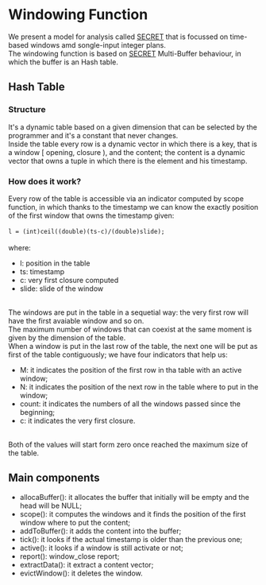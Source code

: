 # Windowing Function
We present a model for analysis called [SECRET](https://people.csail.mit.edu/tatbul/publications/maxstream_vldb10.pdf) that is focussed on time-based windows amd songle-input integer plans.<br>
The windowing function is based on [SECRET](https://people.csail.mit.edu/tatbul/publications/maxstream_vldb10.pdf) Multi-Buffer behaviour, in which the buffer is an Hash table.
## Hash Table
### Structure
It's a dynamic table based on a given dimension that can be selected by the programmer and it's a constant that never changes.<br>
Inside the table every row is a dynamic vector in which there is a key, that is a window [ opening, closure ), and the content; the content is a dynamic vector that owns a tuple in which there is the element and his timestamp.

### How does it work?
Every row of the table is accessible via an indicator computed by scope function, in which thanks to the timestamp we can know 
the exactly position of the first window that owns the timestamp given:<br><br>
        `l = (int)ceil((double)(ts-c)/(double)slide);`<br><br> where: <ul> <li> l: position in the table</li> <li> ts: timestamp</li> <li> c: very first closure computed </li> <li> slide: slide of the window </li>
        </ul><br>
The windows are put in the table in a sequetial way: the very first row will have the first avaiable window and so on.<br>
The maximum number of windows that can coexist at the same moment is given by the dimension of the table.<br>
When a window is put in the last row of the table, the next one will be put as first of the table contiguously; we have four indicators that help us: 
<ul><li>M: it indicates the position of the first row in tha table with an active window;</li>
<li>N: it indicates the position of the next row in the table where to put in the window; </li>
        <li>count: it indicates the numbers of all the windows passed since the beginning;</li>
        <li>c: it indicates the very first closure.</li></ul><br>
Both of the values will start form zero once reached the maximum size of the table.

## Main components
<ul>
<li>
allocaBuffer(): it allocates the buffer that initially will be empty and the head will be NULL;
</li>
<li>
scope(): it computes the windows and it finds the position of the first window where to put the content;
</li>
<li>
addToBuffer(): it adds the content into the buffer;
</li>
<li>
tick(): it looks if the actual timestamp is older than the previous one;
</li>
<li>
active(): it looks if a window is still activate or not;
</li>
<li>
report(): window_close report;
</li>
<li>
extractData(): it extract a content vector;
</li>
<li>
evictWindow(): it deletes the window.
</li>
